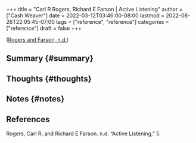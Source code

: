 +++
title = "Carl R Rogers, Richard E Farson | Active Listening"
author = ["Cash Weaver"]
date = 2022-03-12T03:46:00-08:00
lastmod = 2022-08-26T22:05:45-07:00
tags = ["reference", "reference"]
categories = ["reference"]
draft = false
+++

(<a href="#citeproc_bib_item_1">Rogers and Farson, n.d.</a>)


## Summary {#summary}


## Thoughts {#thoughts}


## Notes {#notes}

## References

<style>.csl-entry{text-indent: -1.5em; margin-left: 1.5em;}</style><div class="csl-bib-body">
  <div class="csl-entry"><a id="citeproc_bib_item_1"></a>Rogers, Carl R, and Richard E Farson. n.d. “Active Listening,” 5.</div>
</div>
